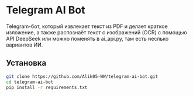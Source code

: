 # Telegram AI Bot

Telegram-бот, который извлекает текст из PDF и делает краткое изложение, а также распознаёт текст с изображений (OCR) с помощью API DeepSeek или можно поменять в ai_api.py, там есть неслько вариантов ИИ.

## Установка

```bash
git clone https://github.com/Alik05-WW/telegram-ai-bot.git
cd telegram-ai-bot
pip install -r requirements.txt
